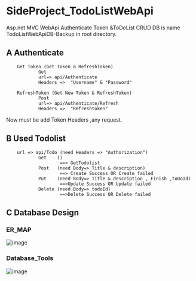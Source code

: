 # SideProject_TodoListWebApi
Asp.net MVC WebApi
Authenticate Token &amp;ToDoList CRUD
DB is name TodoListWebApiDB-Backup in root directory.<br> 

A   Authenticate 
------
        Get Token (Get Token & RefreshToken)
                Get
                url=> api/Authenticate
                Headers =>  "Username" & "Password"

        RefreshToken (Get New Token & RefreshToken) 
                Post
                url=> api/Authenticate/Refresh 
                Headers =>  "Refreshtoken"
        
Now must be add Token Headers ,any request.

B   Used Todolist
------
        url => api/Todo (need Headers => "Authorization")
                Get    ()
                        ==> GetTodolist    
                Post   (need Body=> Title & description) 
                        ==> Create Success OR Create failed    
                Put    (need Body=> Title & description , Finish ,toDoId)
                        ==>Update Success OR Update failed    
                Delete (need Body=> todoId)
                        ==>Delete Success OR Delete failed
C Database Design
------
### ER_MAP
 ![image](https://github.com/Eliasfunction/SideProjectSelf_TodoListWebApiAndJWT/blob/master/ReadmeIMG/ER_MAP_white.png)
<br>
### Database_Tools  <br>
 ![image](https://github.com/Eliasfunction/SideProjectSelf_TodoListWebApiAndJWT/blob/master/ReadmeIMG/Database%20Tools.png)
